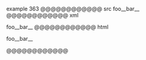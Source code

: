 example 363
@@@@@@@@@@@@ src
foo__bar__
@@@@@@@@@@@@ xml
<?xml version="1.0" encoding="UTF-8"?>
<!DOCTYPE document SYSTEM "CommonMark.dtd">
<document xmlns="http://commonmark.org/xml/1.0">
  <paragraph>
    <text>foo__bar__</text>
  </paragraph>
</document>
@@@@@@@@@@@@ html
<p>foo__bar__</p>
@@@@@@@@@@@@
